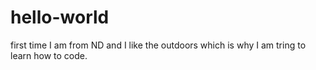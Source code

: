 # hello-world
first time
I am from ND and I like the outdoors which is why I am tring to learn how to code. 

